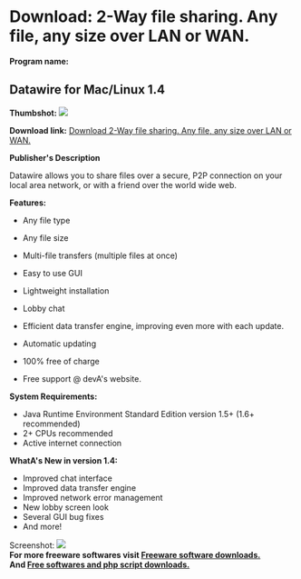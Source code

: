 # Download: 2-Way file sharing. Any file, any size over LAN or WAN.

**Program name:**

## Datawire for Mac/Linux 1.4

  
**Thumbshot:** ![](http://www.freewarefiles.com/screenshot/datawire1_md.jpg)   
  
**Download link:** [Download 2-Way file sharing. Any file, any size over LAN or WAN.](http://freesoftwares.boysofts.com/Datawire-Mac-Linux_program_69825.html)  
  


**Publisher's Description**  
  


Datawire allows you to share files over a secure, P2P connection on your local area network, or with a friend over the world wide web. 

**Features:**

  * Any file type  

  * Any file size  

  * Multi-file transfers (multiple files at once)  

  * Easy to use GUI  

  * Lightweight installation
  * Lobby chat  

  * Efficient data transfer engine, improving even more with each update.  

  * Automatic updating  

  * 100% free of charge  

  * Free support @ devA's website.  


**System Requirements:**

  * Java Runtime Environment Standard Edition version 1.5+ (1.6+ recommended)
  * 2+ CPUs recommended
  * Active internet connection

**WhatA's New in version 1.4:**

  * Improved chat interface
  * Improved data transfer engine
  * Improved network error management
  * New lobby screen look
  * Several GUI bug fixes
  * And more!

  
  
Screenshot: ![](http://www.freewarefiles.com/screenshot/datawire1.jpg)   
**For more freeware softwares visit [Freeware software downloads.](http://freesoftwares.boysofts.com/)**   
**And [Free softwares and php script downloads.](http://www.boysofts.com/)**
